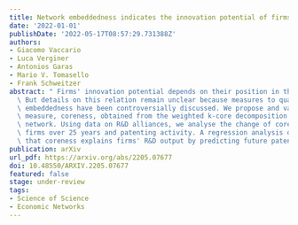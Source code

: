 ```yaml
---
title: Network embeddedness indicates the innovation potential of firms
date: '2022-01-01'
publishDate: '2022-05-17T08:57:29.731388Z'
authors:
- Giacomo Vaccario
- Luca Verginer
- Antonios Garas
- Mario V. Tomasello
- Frank Schweitzer
abstract: " Firms' innovation potential depends on their position in the R&D network.\
  \ But details on this relation remain unclear because measures to quantify network\
  \ embeddedness have been controversially discussed. We propose and validate a new\
  \ measure, coreness, obtained from the weighted k-core decomposition of the R&D\
  \ network. Using data on R&D alliances, we analyse the change of coreness for 14,000\
  \ firms over 25 years and patenting activity. A regression analysis demonstrates\
  \ that coreness explains firms' R&D output by predicting future patenting."
publication: arXiv
url_pdf: https://arxiv.org/abs/2205.07677
doi: 10.48550/ARXIV.2205.07677
featured: false
stage: under-review
tags:
- Science of Science
- Economic Networks
---
```

